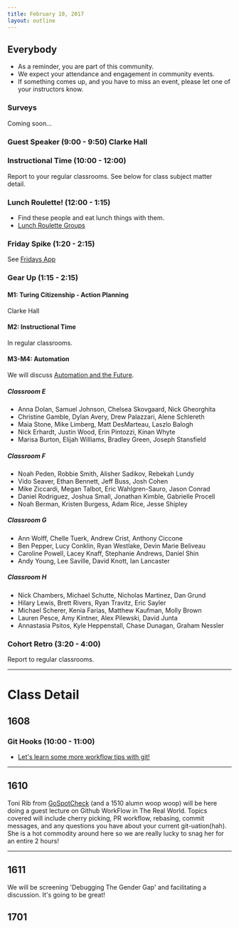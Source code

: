 ```yaml
---
title: February 10, 2017
layout: outline
---
```


## Everybody

- As a reminder, you are part of this community.
- We expect your attendance and engagement in community events.
- If something comes up, and you have to miss an event, please let one of your instructors know.

### Surveys
Coming soon...

### Guest Speaker (9:00 - 9:50) Clarke Hall

### Instructional Time (10:00 - 12:00)
Report to your regular classrooms. See below for class subject matter detail.

### Lunch Roulette! (12:00 - 1:15)

* Find these people and eat lunch things with them.
* [Lunch Roulette Groups](https://github.com/turingschool/interdisciplinary-planning/blob/master/groups/20170210.markdown)


### Friday Spike (1:20 - 2:15)
See [Fridays App](https://turing-fridays.firebaseapp.com/)


### Gear Up (1:15 - 2:15)

#### M1: Turing Citizenship - Action Planning
Clarke Hall

#### M2: Instructional Time
In regular classrooms.

#### M3-M4: Automation
We will discuss [Automation and the Future](https://github.com/turingschool/gear-up/blob/master/automation.markdown).

##### Classroom E

*   Anna Dolan, Samuel Johnson, Chelsea Skovgaard, Nick Gheorghita
*   Christine Gamble, Dylan Avery, Drew Palazzari, Alene Schlereth
*   Maia Stone, Mike Limberg, Matt DesMarteau, Laszlo Balogh
*   Nick Erhardt, Justin Wood, Erin Pintozzi, Kinan Whyte
*   Marisa Burton, Elijah Williams, Bradley Green, Joseph Stansfield

##### Classroom F

*   Noah Peden, Robbie Smith, Alisher Sadikov, Rebekah Lundy
*   Vido Seaver, Ethan Bennett, Jeff Buss, Josh Cohen
*   Mike Ziccardi, Megan Talbot, Eric Wahlgren-Sauro, Jason Conrad
*   Daniel Rodriguez, Joshua Small, Jonathan Kimble, Gabrielle Procell
*   Noah Berman, Kristen Burgess, Adam Rice, Jesse Shipley

##### Classroom G

*   Ann Wolff, Chelle Tuerk, Andrew Crist, Anthony Ciccone
*   Ben Pepper, Lucy Conklin, Ryan Westlake, Devin Marie Beliveau
*   Caroline Powell, Lacey Knaff, Stephanie Andrews, Daniel Shin
*   Andy Young, Lee Saville, David Knott, Ian Lancaster

##### Classroom H

*   Nick Chambers, Michael Schutte, Nicholas Martinez, Dan Grund
*   Hilary Lewis, Brett Rivers, Ryan Travitz, Eric Sayler
*   Michael Scherer, Kenia Farias, Matthew Kaufman, Molly Brown
*   Lauren Pesce, Amy Kintner, Alex Pilewski, David Junta
*   Annastasia Psitos, Kyle Heppenstall, Chase Dunagan, Graham Nessler


### Cohort Retro (3:20 - 4:00)
Report to regular classrooms.

--------------------------------------------

# Class Detail

## 1608

### Git Hooks (10:00 - 11:00)

* [Let's learn some more workflow tips with git!](http://frontend.turing.io/lessons/git-hooks.html)

--------------------------------------------

## 1610

Toni Rib from [GoSpotCheck](https://www.gospotcheck.com/) (and a 1510 alumn woop woop) will be here doing a guest lecture on Github WorkFlow in The Real World. Topics covered will include cherry picking, PR workflow, rebasing, commit messages, and any questions you have about your current git-uation(hah). She is a hot commodity around here so we are really lucky to snag her for an entire 2 hours! 

--------------------------------------------

## 1611

We will be screening 'Debugging The Gender Gap' and facilitating a discussion. It's going to be great!

## 1701
